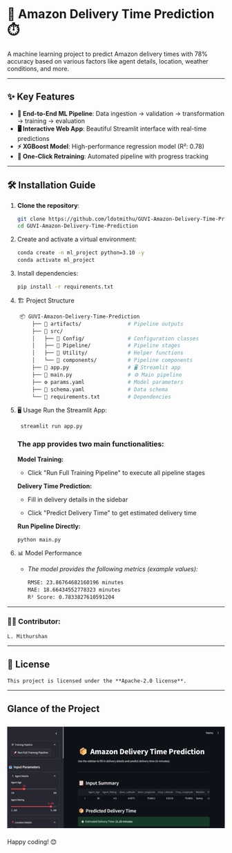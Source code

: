 # 🚚 Amazon Delivery Time Prediction ⏱️

A machine learning project to predict Amazon delivery times with 78% accuracy based on various factors like agent details, location, weather conditions, and more.

---

## ✨ Key Features

- **🔁 End-to-End ML Pipeline**: Data ingestion → validation → transformation → training → evaluation
- **🖥️ Interactive Web App**: Beautiful Streamlit interface with real-time predictions
- **⚡ XGBoost Model**: High-performance regression model (R²: 0.78)
- **🔄 One-Click Retraining**: Automated pipeline with progress tracking

---

## 🛠️ Installation Guide

1. **Clone the repository**:
   ```bash
   git clone https://github.com/ldotmithu/GUVI-Amazon-Delivery-Time-Prediction.git
   cd GUVI-Amazon-Delivery-Time-Prediction

2. Create and activate a virtual environment:
   ```bash 
   conda create -n ml_project python=3.10 -y  
   conda activate ml_project
   ```
3. Install dependencies:
   ```bash 
   pip install -r requirements.txt
   ``` 
4. 🏗️ Project Structure
```bash
    📦 GUVI-Amazon-Delivery-Time-Prediction
        ├── 📂 artifacts/               # Pipeline outputs
        ├── 📂 src/
        │   ├── 📂 Config/              # Configuration classes
        │   ├── 📂 Pipeline/            # Pipeline stages
        │   ├── 📂 Utility/             # Helper functions
        │   └── 📂 components/          # Pipeline components
        ├── 📜 app.py                   # 🖥️ Streamlit app
        ├── 📜 main.py                  # ⚙️ Main pipeline
        ├── ⚙️ params.yaml              # Model parameters
        ├── 📐 schema.yaml              # Data schema
        └── 📝 requirements.txt         # Dependencies
 ```  

5. 🖥️ Usage
   Run the Streamlit App:
   ```bash
    streamlit run app.py
   ```    
   ### The app provides two main functionalities:

    **Model Training:**
    - Click "Run Full Training Pipeline" to execute all pipeline stages

    **Delivery Time Prediction:**

    - Fill in delivery details in the sidebar

    - Click "Predict Delivery Time" to get estimated delivery time

    **Run Pipeline Directly:**
    ```bash
    python main.py
    ```
6. 📊 Model Performance
    - *The model provides the following metrics (example values):*
        ```bash 
        RMSE: 23.86764682160196 minutes
        MAE: 18.66434552778323 minutes
        R² Score: 0.7833827610591204

        ```  
---        
### 👨‍💻 Contributor: 

    L. Mithurshan 
---

## 📜 License
    This project is licensed under the **Apache-2.0 license**.
---

## **Glance of the Project**

![image](https://github.com/ldotmithu/Dataset/blob/main/Screenshot%202025-05-03%20180829.png)
---

Happy coding! 😊        

  
